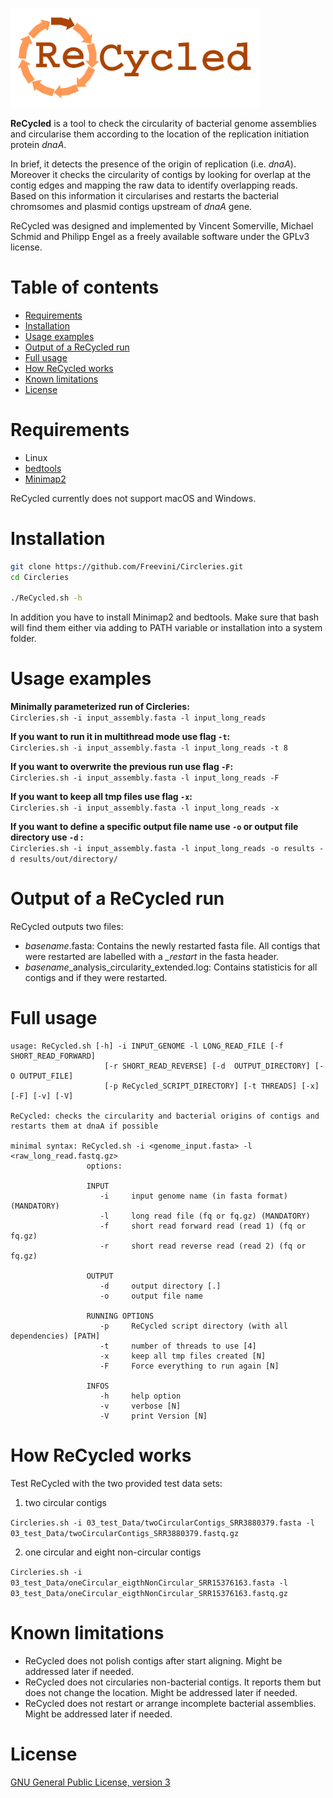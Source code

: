 <p align = "left">
<img src = "07_figures/logo_02.png" width="400">
</p>

**ReCycled** is a tool to check the circularity of bacterial genome assemblies and circularise them according to the location of the replication initiation protein *dnaA*.

In brief, it detects the presence of the origin of replication (i.e. *dnaA*). Moreover it checks the circularity of contigs by looking for overlap at the contig edges and mapping the raw data to identify overlapping reads. Based on this information it circularises and restarts the bacterial chromsomes and plasmid contigs upstream of *dnaA* gene.

ReCycled was designed and implemented by Vincent Somerville, Michael Schmid and Philipp Engel as a freely available software under the GPLv3 license.

# Table of contents

* [Requirements](#requirements)
* [Installation](#installation)
* [Usage examples](#usage-examples)
* [Output of a ReCycled run](#output-of-a-ReCycled-run)
* [Full usage](#full-usage)
* [ How ReCycled works](#How-ReCycled-works)
* [Known limitations](#known-limitations)
* [License](#license)


# Requirements


* Linux
* [bedtools](https://bedtools.readthedocs.io/en/latest/index.html)
* [Minimap2](https://github.com/lh3/minimap2)



ReCycled currently does not support macOS and Windows.

#  Installation

```bash
git clone https://github.com/Freevini/Circleries.git
cd Circleries

./ReCycled.sh -h
```

In addition you have to install Minimap2 and bedtools. Make sure that bash will find them either via adding to PATH variable or installation into a system folder.


# Usage examples

__Minimally parameterized run of Circleries:__<br>
`Circleries.sh -i input_assembly.fasta -l input_long_reads `

__If you want to run it in multithread mode use flag `-t`:__<br>
`Circleries.sh -i input_assembly.fasta -l input_long_reads -t 8 `

__If you want to overwrite the previous run use flag `-F`:__<br>
`Circleries.sh -i input_assembly.fasta -l input_long_reads -F `

__If you want to keep all tmp files use flag `-x`:__<br>
`Circleries.sh -i input_assembly.fasta -l input_long_reads -x `

__If you want to define a specific output file name use `-o` or output file directory use `-d` :__<br>
`Circleries.sh -i input_assembly.fasta -l input_long_reads -o results -d results/out/directory/ `

# Output of a ReCycled run

ReCycled outputs two files:
* *basename*.fasta: Contains the newly restarted fasta file. All contigs that were restarted are labelled with a *_restart* in the fasta header.
* *basename*_analysis_circularity_extended.log: Contains statisticis for all contigs and if they were restarted.


# Full usage

```
usage: ReCycled.sh [-h] -i INPUT_GENOME -l LONG_READ_FILE [-f SHORT_READ_FORWARD]
                     [-r SHORT_READ_REVERSE] [-d  OUTPUT_DIRECTORY] [-O OUTPUT_FILE]
                     [-p ReCycled_SCRIPT_DIRECTORY] [-t THREADS] [-x] [-F] [-v] [-V]

ReCycled: checks the circularity and bacterial origins of contigs and
restarts them at dnaA if possible

minimal syntax: ReCycled.sh -i <genome_input.fasta> -l <raw_long_read.fastq.gz>
                 options:

                 INPUT
                    -i     input genome name (in fasta format) (MANDATORY)
                    -l     long read file (fq or fq.gz) (MANDATORY)
                    -f     short read forward read (read 1) (fq or fq.gz)
                    -r     short read reverse read (read 2) (fq or fq.gz)

                 OUTPUT
                    -d     output directory [.]
                    -o     output file name

                 RUNNING OPTIONS
                    -p     ReCycled script directory (with all dependencies) [PATH]
                    -t     number of threads to use [4]
                    -x     keep all tmp files created [N]
                    -F     Force everything to run again [N]

                 INFOS
                    -h     help option
                    -v     verbose [N]
                    -V     print Version [N]

```



# How ReCycled works

Test ReCycled with the two provided test data sets:

1. two circular contigs

`Circleries.sh -i 03_test_Data/twoCircularContigs_SRR3880379.fasta -l 03_test_Data/twoCircularContigs_SRR3880379.fastq.gz `

2. one circular and eight non-circular contigs

`Circleries.sh -i 03_test_Data/oneCircular_eigthNonCircular_SRR15376163.fasta -l 03_test_Data/oneCircular_eigthNonCircular_SRR15376163.fastq.gz `


# Known limitations
* ReCycled does not polish contigs after start aligning. Might be addressed later if needed.
* ReCycled does not circularies non-bacterial contigs. It reports them but does not change the location. Might be addressed later if needed.
* ReCycled does not restart or arrange incomplete bacterial assemblies. Might be addressed later if needed.



# License

[GNU General Public License, version 3](https://www.gnu.org/licenses/gpl-3.0.html)
